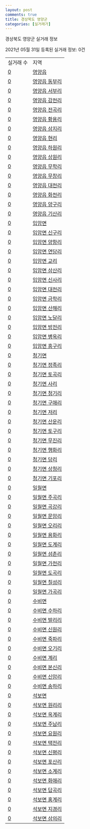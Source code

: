 ```yaml
---
layout: post
comments: true
title: 경상북도 영양군
categories: [실거래가]
---
```


경상북도 영양군 실거래 정보

2021년 05월 31일 등록된 실거래 정보: 0건


<table>
  <tr>
    <td>실거래 수</td>
    <td>지역</td>
  </tr>

  
  <tr>
    <td><a href="4776025000.html">0</a></td>
    <td><a href="4776025000.html">영양읍</a></td>
  </tr>
    

  <tr>
    <td><a href="4776025021.html">0</a></td>
    <td><a href="4776025021.html">영양읍 동부리</a></td>
  </tr>
    

  <tr>
    <td><a href="4776025022.html">0</a></td>
    <td><a href="4776025022.html">영양읍 서부리</a></td>
  </tr>
    

  <tr>
    <td><a href="4776025023.html">0</a></td>
    <td><a href="4776025023.html">영양읍 감천리</a></td>
  </tr>
    

  <tr>
    <td><a href="4776025024.html">0</a></td>
    <td><a href="4776025024.html">영양읍 전곡리</a></td>
  </tr>
    

  <tr>
    <td><a href="4776025025.html">0</a></td>
    <td><a href="4776025025.html">영양읍 황용리</a></td>
  </tr>
    

  <tr>
    <td><a href="4776025026.html">0</a></td>
    <td><a href="4776025026.html">영양읍 삼지리</a></td>
  </tr>
    

  <tr>
    <td><a href="4776025027.html">0</a></td>
    <td><a href="4776025027.html">영양읍 현리</a></td>
  </tr>
    

  <tr>
    <td><a href="4776025028.html">0</a></td>
    <td><a href="4776025028.html">영양읍 하원리</a></td>
  </tr>
    

  <tr>
    <td><a href="4776025029.html">0</a></td>
    <td><a href="4776025029.html">영양읍 상원리</a></td>
  </tr>
    

  <tr>
    <td><a href="4776025030.html">0</a></td>
    <td><a href="4776025030.html">영양읍 무학리</a></td>
  </tr>
    

  <tr>
    <td><a href="4776025031.html">0</a></td>
    <td><a href="4776025031.html">영양읍 무창리</a></td>
  </tr>
    

  <tr>
    <td><a href="4776025032.html">0</a></td>
    <td><a href="4776025032.html">영양읍 대천리</a></td>
  </tr>
    

  <tr>
    <td><a href="4776025033.html">0</a></td>
    <td><a href="4776025033.html">영양읍 화천리</a></td>
  </tr>
    

  <tr>
    <td><a href="4776025034.html">0</a></td>
    <td><a href="4776025034.html">영양읍 양구리</a></td>
  </tr>
    

  <tr>
    <td><a href="4776025035.html">0</a></td>
    <td><a href="4776025035.html">영양읍 기산리</a></td>
  </tr>
    

  <tr>
    <td><a href="4776031000.html">0</a></td>
    <td><a href="4776031000.html">입암면</a></td>
  </tr>
    

  <tr>
    <td><a href="4776031034.html">0</a></td>
    <td><a href="4776031034.html">입암면 신구리</a></td>
  </tr>
    

  <tr>
    <td><a href="4776031035.html">0</a></td>
    <td><a href="4776031035.html">입암면 양항리</a></td>
  </tr>
    

  <tr>
    <td><a href="4776031036.html">0</a></td>
    <td><a href="4776031036.html">입암면 연당리</a></td>
  </tr>
    

  <tr>
    <td><a href="4776031037.html">0</a></td>
    <td><a href="4776031037.html">입암면 교리</a></td>
  </tr>
    

  <tr>
    <td><a href="4776031038.html">0</a></td>
    <td><a href="4776031038.html">입암면 삼산리</a></td>
  </tr>
    

  <tr>
    <td><a href="4776031039.html">0</a></td>
    <td><a href="4776031039.html">입암면 신사리</a></td>
  </tr>
    

  <tr>
    <td><a href="4776031040.html">0</a></td>
    <td><a href="4776031040.html">입암면 대천리</a></td>
  </tr>
    

  <tr>
    <td><a href="4776031041.html">0</a></td>
    <td><a href="4776031041.html">입암면 금학리</a></td>
  </tr>
    

  <tr>
    <td><a href="4776031042.html">0</a></td>
    <td><a href="4776031042.html">입암면 산해리</a></td>
  </tr>
    

  <tr>
    <td><a href="4776031043.html">0</a></td>
    <td><a href="4776031043.html">입암면 노달리</a></td>
  </tr>
    

  <tr>
    <td><a href="4776031044.html">0</a></td>
    <td><a href="4776031044.html">입암면 방전리</a></td>
  </tr>
    

  <tr>
    <td><a href="4776031045.html">0</a></td>
    <td><a href="4776031045.html">입암면 병옥리</a></td>
  </tr>
    

  <tr>
    <td><a href="4776031046.html">0</a></td>
    <td><a href="4776031046.html">입암면 흥구리</a></td>
  </tr>
    

  <tr>
    <td><a href="4776032000.html">0</a></td>
    <td><a href="4776032000.html">청기면</a></td>
  </tr>
    

  <tr>
    <td><a href="4776032034.html">0</a></td>
    <td><a href="4776032034.html">청기면 정족리</a></td>
  </tr>
    

  <tr>
    <td><a href="4776032035.html">0</a></td>
    <td><a href="4776032035.html">청기면 토곡리</a></td>
  </tr>
    

  <tr>
    <td><a href="4776032036.html">0</a></td>
    <td><a href="4776032036.html">청기면 사리</a></td>
  </tr>
    

  <tr>
    <td><a href="4776032037.html">0</a></td>
    <td><a href="4776032037.html">청기면 청기리</a></td>
  </tr>
    

  <tr>
    <td><a href="4776032038.html">0</a></td>
    <td><a href="4776032038.html">청기면 구매리</a></td>
  </tr>
    

  <tr>
    <td><a href="4776032039.html">0</a></td>
    <td><a href="4776032039.html">청기면 저리</a></td>
  </tr>
    

  <tr>
    <td><a href="4776032040.html">0</a></td>
    <td><a href="4776032040.html">청기면 산운리</a></td>
  </tr>
    

  <tr>
    <td><a href="4776032041.html">0</a></td>
    <td><a href="4776032041.html">청기면 토구리</a></td>
  </tr>
    

  <tr>
    <td><a href="4776032042.html">0</a></td>
    <td><a href="4776032042.html">청기면 무진리</a></td>
  </tr>
    

  <tr>
    <td><a href="4776032043.html">0</a></td>
    <td><a href="4776032043.html">청기면 행화리</a></td>
  </tr>
    

  <tr>
    <td><a href="4776032044.html">0</a></td>
    <td><a href="4776032044.html">청기면 당리</a></td>
  </tr>
    

  <tr>
    <td><a href="4776032045.html">0</a></td>
    <td><a href="4776032045.html">청기면 상청리</a></td>
  </tr>
    

  <tr>
    <td><a href="4776032046.html">0</a></td>
    <td><a href="4776032046.html">청기면 기포리</a></td>
  </tr>
    

  <tr>
    <td><a href="4776033000.html">0</a></td>
    <td><a href="4776033000.html">일월면</a></td>
  </tr>
    

  <tr>
    <td><a href="4776033032.html">0</a></td>
    <td><a href="4776033032.html">일월면 주곡리</a></td>
  </tr>
    

  <tr>
    <td><a href="4776033033.html">0</a></td>
    <td><a href="4776033033.html">일월면 곡강리</a></td>
  </tr>
    

  <tr>
    <td><a href="4776033034.html">0</a></td>
    <td><a href="4776033034.html">일월면 문암리</a></td>
  </tr>
    

  <tr>
    <td><a href="4776033035.html">0</a></td>
    <td><a href="4776033035.html">일월면 오리리</a></td>
  </tr>
    

  <tr>
    <td><a href="4776033036.html">0</a></td>
    <td><a href="4776033036.html">일월면 용화리</a></td>
  </tr>
    

  <tr>
    <td><a href="4776033037.html">0</a></td>
    <td><a href="4776033037.html">일월면 도계리</a></td>
  </tr>
    

  <tr>
    <td><a href="4776033038.html">0</a></td>
    <td><a href="4776033038.html">일월면 섬촌리</a></td>
  </tr>
    

  <tr>
    <td><a href="4776033039.html">0</a></td>
    <td><a href="4776033039.html">일월면 가천리</a></td>
  </tr>
    

  <tr>
    <td><a href="4776033040.html">0</a></td>
    <td><a href="4776033040.html">일월면 도곡리</a></td>
  </tr>
    

  <tr>
    <td><a href="4776033041.html">0</a></td>
    <td><a href="4776033041.html">일월면 칠성리</a></td>
  </tr>
    

  <tr>
    <td><a href="4776033042.html">0</a></td>
    <td><a href="4776033042.html">일월면 가곡리</a></td>
  </tr>
    

  <tr>
    <td><a href="4776034000.html">0</a></td>
    <td><a href="4776034000.html">수비면</a></td>
  </tr>
    

  <tr>
    <td><a href="4776034030.html">0</a></td>
    <td><a href="4776034030.html">수비면 수하리</a></td>
  </tr>
    

  <tr>
    <td><a href="4776034031.html">0</a></td>
    <td><a href="4776034031.html">수비면 발리리</a></td>
  </tr>
    

  <tr>
    <td><a href="4776034032.html">0</a></td>
    <td><a href="4776034032.html">수비면 신원리</a></td>
  </tr>
    

  <tr>
    <td><a href="4776034033.html">0</a></td>
    <td><a href="4776034033.html">수비면 죽파리</a></td>
  </tr>
    

  <tr>
    <td><a href="4776034034.html">0</a></td>
    <td><a href="4776034034.html">수비면 오기리</a></td>
  </tr>
    

  <tr>
    <td><a href="4776034035.html">0</a></td>
    <td><a href="4776034035.html">수비면 계리</a></td>
  </tr>
    

  <tr>
    <td><a href="4776034036.html">0</a></td>
    <td><a href="4776034036.html">수비면 본신리</a></td>
  </tr>
    

  <tr>
    <td><a href="4776034037.html">0</a></td>
    <td><a href="4776034037.html">수비면 신암리</a></td>
  </tr>
    

  <tr>
    <td><a href="4776034038.html">0</a></td>
    <td><a href="4776034038.html">수비면 송하리</a></td>
  </tr>
    

  <tr>
    <td><a href="4776035000.html">0</a></td>
    <td><a href="4776035000.html">석보면</a></td>
  </tr>
    

  <tr>
    <td><a href="4776035034.html">0</a></td>
    <td><a href="4776035034.html">석보면 원리리</a></td>
  </tr>
    

  <tr>
    <td><a href="4776035035.html">0</a></td>
    <td><a href="4776035035.html">석보면 옥계리</a></td>
  </tr>
    

  <tr>
    <td><a href="4776035036.html">0</a></td>
    <td><a href="4776035036.html">석보면 주남리</a></td>
  </tr>
    

  <tr>
    <td><a href="4776035037.html">0</a></td>
    <td><a href="4776035037.html">석보면 요원리</a></td>
  </tr>
    

  <tr>
    <td><a href="4776035038.html">0</a></td>
    <td><a href="4776035038.html">석보면 택전리</a></td>
  </tr>
    

  <tr>
    <td><a href="4776035039.html">0</a></td>
    <td><a href="4776035039.html">석보면 신평리</a></td>
  </tr>
    

  <tr>
    <td><a href="4776035040.html">0</a></td>
    <td><a href="4776035040.html">석보면 포산리</a></td>
  </tr>
    

  <tr>
    <td><a href="4776035041.html">0</a></td>
    <td><a href="4776035041.html">석보면 소계리</a></td>
  </tr>
    

  <tr>
    <td><a href="4776035042.html">0</a></td>
    <td><a href="4776035042.html">석보면 화매리</a></td>
  </tr>
    

  <tr>
    <td><a href="4776035043.html">0</a></td>
    <td><a href="4776035043.html">석보면 답곡리</a></td>
  </tr>
    

  <tr>
    <td><a href="4776035044.html">0</a></td>
    <td><a href="4776035044.html">석보면 홍계리</a></td>
  </tr>
    

  <tr>
    <td><a href="4776035045.html">0</a></td>
    <td><a href="4776035045.html">석보면 지경리</a></td>
  </tr>
    

  <tr>
    <td><a href="4776035046.html">0</a></td>
    <td><a href="4776035046.html">석보면 삼의리</a></td>
  </tr>
    


</table>
    
